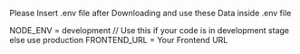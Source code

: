 Please Insert .env file after Downloading and use these Data inside .env file

NODE_ENV = development // Use this if your code is in development stage else use production
FRONTEND_URL = Your Frontend URL
